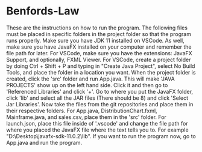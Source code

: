 # Benfords-Law
These are the instructions on how to run the program. The following files must be placed in specific folders in the project folder so that the program runs properly. Make sure you have JDK 11 installed on VSCode. As well, make sure you have JavaFX installed on your computer and remember the file path for later. For VSCode, make sure you have the extensions: JavaFX Support, and optionally, FXML Viewer. For VSCode, create a project folder by doing Ctrl + Shift + P and typing in "Create Java Project", select No Build Tools, and place the folder in a location you want. When the project folder is created, click the 'src' folder and run App.java. This will make 'JAVA PROJECTS' show up on the left hand side. Click it and then go to 'Referenced Libraries' and click '+'. Go to where you put the JavaFX folder, click 'lib' and select all the JAR files (There should be 8) and click 'Select Jar Libraries'. Now take the files from the git repositories and place them in their respective folders. For App.java, DistributionChart.fxml, Mainframe.java, and sales.csv, place them in the 'src' folder. For launch.json, place this file inside of '.vscode' and change the file path for where you placed the JavaFX file where the text tells you to. For example "D:\\Desktop\\javafx-sdk-11.0.2\\lib". If you want to run the program now, go to App.java and run the program. 
